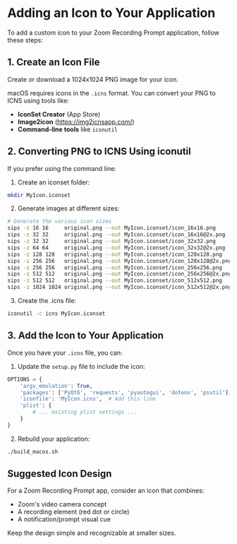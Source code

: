 # Adding an Icon to Your Application

To add a custom icon to your Zoom Recording Prompt application, follow these steps:

## 1. Create an Icon File

Create or download a 1024x1024 PNG image for your icon.

macOS requires icons in the `.icns` format. You can convert your PNG to ICNS using tools like:
- **IconSet Creator** (App Store)
- **Image2icon** (https://img2icnsapp.com/)
- **Command-line tools** like `iconutil`

## 2. Converting PNG to ICNS Using iconutil

If you prefer using the command line:

1. Create an iconset folder:
```bash
mkdir MyIcon.iconset
```

2. Generate images at different sizes:
```bash
# Generate the various icon sizes
sips -z 16 16     original.png --out MyIcon.iconset/icon_16x16.png
sips -z 32 32     original.png --out MyIcon.iconset/icon_16x16@2x.png
sips -z 32 32     original.png --out MyIcon.iconset/icon_32x32.png
sips -z 64 64     original.png --out MyIcon.iconset/icon_32x32@2x.png
sips -z 128 128   original.png --out MyIcon.iconset/icon_128x128.png
sips -z 256 256   original.png --out MyIcon.iconset/icon_128x128@2x.png
sips -z 256 256   original.png --out MyIcon.iconset/icon_256x256.png
sips -z 512 512   original.png --out MyIcon.iconset/icon_256x256@2x.png
sips -z 512 512   original.png --out MyIcon.iconset/icon_512x512.png
sips -z 1024 1024 original.png --out MyIcon.iconset/icon_512x512@2x.png
```

3. Create the .icns file:
```bash
iconutil -c icns MyIcon.iconset
```

## 3. Add the Icon to Your Application

Once you have your `.icns` file, you can:

1. Update the `setup.py` file to include the icon:
```python
OPTIONS = {
    'argv_emulation': True,
    'packages': ['PyQt6', 'requests', 'pyautogui', 'dotenv', 'psutil'],
    'iconfile': 'MyIcon.icns',  # Add this line
    'plist': {
        # ... existing plist settings ...
    }
}
```

2. Rebuild your application:
```bash
./build_macos.sh
```

## Suggested Icon Design

For a Zoom Recording Prompt app, consider an icon that combines:
- Zoom's video camera concept
- A recording element (red dot or circle)
- A notification/prompt visual cue

Keep the design simple and recognizable at smaller sizes.
